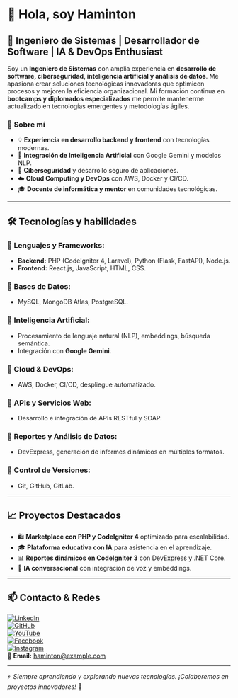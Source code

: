 # 👋 Hola, soy Haminton

## 🚀 Ingeniero de Sistemas | Desarrollador de Software | IA & DevOps Enthusiast  

Soy un **Ingeniero de Sistemas** con amplia experiencia en **desarrollo de software, ciberseguridad, inteligencia artificial y análisis de datos**. Me apasiona crear soluciones tecnológicas innovadoras que optimicen procesos y mejoren la eficiencia organizacional. Mi formación continua en **bootcamps y diplomados especializados** me permite mantenerme actualizado en tecnologías emergentes y metodologías ágiles.  

### 🎯 **Sobre mí**
- 💡 **Experiencia en desarrollo backend y frontend** con tecnologías modernas.
- 🤖 **Integración de Inteligencia Artificial** con Google Gemini y modelos NLP.
- 🔐 **Ciberseguridad** y desarrollo seguro de aplicaciones.
- ☁️ **Cloud Computing y DevOps** con AWS, Docker y CI/CD.
- 🎓 **Docente de informática y mentor** en comunidades tecnológicas.

---

## 🛠️ **Tecnologías y habilidades**

### **🔹 Lenguajes y Frameworks:**
- **Backend:** PHP (CodeIgniter 4, Laravel), Python (Flask, FastAPI), Node.js.
- **Frontend:** React.js, JavaScript, HTML, CSS.

### **🔹 Bases de Datos:**
- MySQL, MongoDB Atlas, PostgreSQL.

### **🔹 Inteligencia Artificial:**
- Procesamiento de lenguaje natural (NLP), embeddings, búsqueda semántica.
- Integración con **Google Gemini**.

### **🔹 Cloud & DevOps:**
- AWS, Docker, CI/CD, despliegue automatizado.

### **🔹 APIs y Servicios Web:**
- Desarrollo e integración de APIs RESTful y SOAP.

### **🔹 Reportes y Análisis de Datos:**
- DevExpress, generación de informes dinámicos en múltiples formatos.

### **🔹 Control de Versiones:**
- Git, GitHub, GitLab.

---

## 📈 **Proyectos Destacados**
- 🛍️ **Marketplace con PHP y CodeIgniter 4** optimizado para escalabilidad.
- 🎓 **Plataforma educativa con IA** para asistencia en el aprendizaje.
- 📊 **Reportes dinámicos en CodeIgniter 3** con DevExpress y .NET Core.
- 🤖 **IA conversacional** con integración de voz y embeddings.

---

## 📫 **Contacto & Redes**
[![LinkedIn](https://img.shields.io/badge/LinkedIn-Connect-blue?style=flat-square&logo=linkedin)](https://www.linkedin.com/in/haminton-mena-mena-haminton/)  
[![GitHub](https://img.shields.io/badge/GitHub-Profile-black?style=flat-square&logo=github)](https://github.com/)  
[![YouTube](https://img.shields.io/badge/YouTube-Subscribe-red?style=flat-square&logo=youtube)](https://www.youtube.com/@DeveloperJojama)  
[![Facebook](https://img.shields.io/badge/Facebook-Follow-blue?style=flat-square&logo=facebook)](https://www.facebook.com/DeveloperJojama/)  
[![Instagram](https://img.shields.io/badge/Instagram-Follow-pink?style=flat-square&logo=instagram)](https://www.instagram.com/the_beautifull_pretty?igsh=M3BpcDRkbWN3d3I4)  
📧 **Email:** haminton@example.com  

---

⚡ _Siempre aprendiendo y explorando nuevas tecnologías. ¡Colaboremos en proyectos innovadores!_ 🚀
